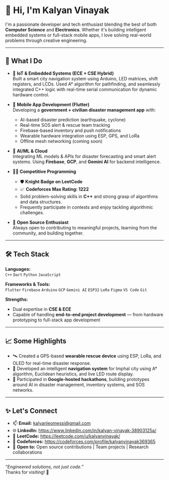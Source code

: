 # 👋 Hi, I'm Kalyan Vinayak

I'm a passionate developer and tech enthusiast blending the best of both **Computer Science** and **Electronics**. Whether it's building intelligent embedded systems or full-stack mobile apps, I love solving real-world problems through creative engineering.

---

## 🚀 What I Do

- 🔧 **IoT & Embedded Systems (ECE + CSE Hybrid)**  
  Built a smart city navigation system using Arduino, LED matrices, shift registers, and LCDs. Used A* algorithm for pathfinding, and seamlessly integrated C++ logic with real-time serial communication for dynamic hardware control.

- 📱 **Mobile App Development (Flutter)**  
  Developing a **government + civilian disaster management app** with:
  - AI-based disaster prediction (earthquake, cyclone)
  - Real-time SOS alert & rescue team tracking
  - Firebase-based inventory and push notifications
  - Wearable hardware integration using ESP, GPS, and LoRa
  - Offline mesh networking (coming soon)

- 🧠 **AI/ML & Cloud**  
  Integrating ML models & APIs for disaster forecasting and smart alert systems. Using **Firebase**, **GCP**, and **Gemini AI** for backend intelligence.

- 👨‍💻 **Competitive Programming**  
  - 🛡️ **Knight Badge on LeetCode**
  - 📈 **Codeforces Max Rating: 1222**
  - Solid problem-solving skills in **C++** and strong grasp of algorithms and data structures.
  - Frequently participate in contests and enjoy tackling algorithmic challenges.

- 🤝 **Open Source Enthusiast**  
  Always open to contributing to meaningful projects, learning from the community, and building together.

---

## 🛠 Tech Stack

**Languages:**  
`C++` `Dart` `Python` `JavaScript`

**Frameworks & Tools:**  
`Flutter` `Firebase` `Arduino` `GCP` `Gemini AI` `ESP32` `LoRa` `Figma` `VS Code` `Git`  

**Strengths:**  
- Dual expertise in **CSE & ECE**
- Capable of handling **end-to-end project development** — from hardware prototyping to full-stack app development

---

## 📈 Some Highlights

- 🛰 Created a GPS-based **wearable rescue device** using ESP, LoRa, and OLED for real-time disaster response.
- 📍 Developed an intelligent **navigation system** for Imphal city using A* algorithm, Euclidean heuristics, and live LED route display.
- 🧠 Participated in **Google-hosted hackathons**, building prototypes around AI in disaster management, inventory systems, and SOS networks.

---

## ✨ Let's Connect

- 📫 **Email:** kalyanleomessi@gmail.com 
- 🌐 **LinkedIn:** https://www.linkedin.com/in/kalyan-vinayak-38903125a/  
- 💬 **LeetCode:** https://leetcode.com/u/kalyanvinayak/
- 🧠 **Codeforces:** https://codeforces.com/profile/kalyanvinayak369365  
- 🔭 **Open to:** Open source contributions | Team projects | Research collaborations

---

_“Engineered solutions, not just code.”_  
Thanks for visiting! 🚀
